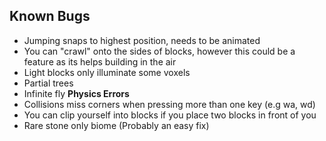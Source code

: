 ## Known Bugs  
- Jumping snaps to highest position, needs to be animated
- You can "crawl" onto the sides of blocks, however this could be a feature as its helps building in the air
- Light blocks only illuminate some voxels
- Partial trees
- Infinite fly
**Physics Errors**
- Collisions miss corners when pressing more than one key (e.g wa, wd)
- You can clip yourself into blocks if you place two blocks in front of you
- Rare stone only biome (Probably an easy fix)